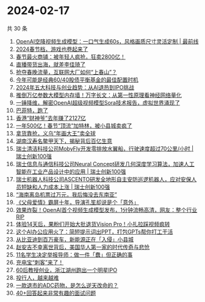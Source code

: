 # 2024-02-17

共 30 条

<!-- BEGIN 36KR -->
<!-- 最后更新时间 2024-02-17 09:37:11 +0800 -->
1. [OpenAI空降视频生成模型：一口气生成60s，风格画质尺寸灵活定制 | 最前线](https://36kr.com/p/2650547758039300)
1. [2024春节档，游戏也卷起来了](https://36kr.com/p/2650505023131138)
1. [春节最火商铺：被年轻人疯抢，狂卖2800亿！](https://36kr.com/p/2649373907222785)
1. [直播带货出海，就差李佳琦了](https://36kr.com/p/2649606510477574)
1. [抢夺春晚流量，互联网大厂如何“上春山”？](https://36kr.com/p/2649849869859968)
1. [今年可能是经典60/40股债平衡基金的最佳配置时机](https://36kr.com/p/2649261590953089)
1. [2024年五大科技与创业趋势：从AI退热到IPO挑战](https://36kr.com/p/2597372212624004)
1. [推倒万亿参数大模型内存墙！万字长文：从第一性原理看神经网络量化](https://36kr.com/p/2647879442612486)
1. [一锤降维，解密OpenAI超级视频模型Sora技术报告，虚拟世界涌现了](https://36kr.com/p/2651890691244297)
1. [​巴菲特，跑了](https://36kr.com/p/2649670459277570)
1. [香港“财神爷”去年赚了2127亿](https://36kr.com/p/2647743637766403)
1. [一年500亿！春节“顶流”加特林，被小县城卖疯了](https://36kr.com/p/2651194956561540)
1. [拿货靠抢，义乌“年画大王”卖全球](https://36kr.com/p/2649318692897033)
1. [湖南汉寿名鳖甲天下，揭秘背后百亿生意](https://36kr.com/p/2649384751217801)
1. [瑞士清洁科技公司MobyFly开发零排放水翼船，行驶速度超过70公里/小时 | 瑞士创新100强](https://36kr.com/p/2651899125632261)
1. [瑞士信息与通信科技公司Neural Concept研发几何深度学习算法，加速人工智能在工业产品设计中的应用 | 瑞士创新100强](https://36kr.com/p/2632131011071494)
1. [瑞士机器人科技公司ASCENTO研发全地形自主安防巡逻机器人，应对安保人员短缺和人力成本上涨 | 瑞士创新100强](https://36kr.com/p/2642014526590468)
1. [“海南离岛机票过万元，我后悔没去东南亚”](https://36kr.com/p/2649581787167875)
1. [《父母爱情》霸屏十年，导演孔笙却说是个「意外」](https://36kr.com/p/2638224884547848)
1. [效果炸裂！OpenAI首个视频生成模型发布，1分钟流畅高清，网友：整个行业RIP](https://36kr.com/p/2650455497425153)
1. [体验14天后，果粉们开始大批退货Vision Pro！小扎拉踩视频疯转](https://36kr.com/p/2649286622739585)
1. [这个AI办公应用火了：简短提示词出PPT，打包GPTs帮你打工干活](https://36kr.com/p/2649283365503236)
1. [从比亚迪到百万豪车，新能源正在「入侵」小县城](https://36kr.com/p/2649857591840005)
1. [赵安吉不幸离世背后，美国华人第一家的时代传奇与悲怆](https://36kr.com/p/2649759296798981)
1. [11名学生决定举报导师：做一件「蠢」但正确的事](https://36kr.com/p/2638222576008322)
1. [充电宝“刺客”来了！](https://36kr.com/p/2649794569768451)
1. [60后教授创业，浙江湖州跑出一个明星IPO](https://36kr.com/p/2649495506926725)
1. [投行人，越来越难](https://36kr.com/p/2649708241042569)
1. [一款退市的ADC药物，是怎么逆天改命的？](https://36kr.com/p/2649720701452552)
1. [40+回答起来非常有趣的面试问题](https://36kr.com/p/2589887439059593)
<!-- END 36KR -->